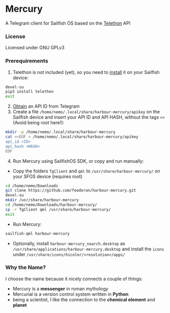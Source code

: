 # Mercury

A Telegram client for Sailfish OS based on the [Telethon](https://github.com/LonamiWebs/Telethon) API

### License

Licensed under GNU GPLv3

### Prerequirements

1. Telethon is not included (yet), so you need to [install](https://github.com/LonamiWebs/Telethon#installing-telethon) it on your Sailfish device:

```bash
devel-su
pip3 install telethon
exit
```

2. [Obtain](https://core.telegram.org/api/obtaining_api_id#obtaining-api-id) an API ID from Telegram
3. Create a file `/home/nemo/.local/share/harbour-mercury/apikey` on the Sailfish device and insert your API ID and API HASH, without the tags
`<>` (Avoid being root here!):

```bash
mkdir -p /home/nemo/.local/share/harbour-mercury
cat <<EOF > /home/nemo/.local/share/harbour-mercury/apikey 
api_id <ID>
api_hash <HASH>
EOF
```

4. Run Mercury using SailfishOS SDK, or copy and run manually:

- Copy the folders `TgClient` and `qml` to `/usr/share/harbour-mercury/` on your SFOS device (requires root)

```bash
cd /home/nemo/Downloads
git clone https://github.com/feodoran/harbour-mercury.git
devel-su
mkdir /usr/share/harbour-mercury
cd /home/nemo/Downloads/harbour-mercury/
cp -r TgClient qml /usr/share/harbour-mercury/
exit
```

- Run Mercury:

```bash
sailfish-qml harbour-mercury
```

- Optionally, install `harbour-mercury_noarch.desktop` as `/usr/share/applications/harbour-mercury.desktop` and install the `icons` under `/usr/share/icons/hicolor/<resolution>/apps/`

### Why the Name?

I choose the name because it nicely connects a couple of things:

- Mercury is a **messenger** in roman mythology
- Mercurial is a version control system written in **Python**
- being a scientist, I like the connection to the **chemical element** and **planet**

